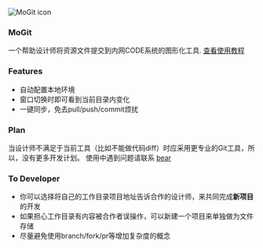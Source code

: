 ![MoGit icon](http://code.dapps.douban.com/whshang/mogit/docs/pages/img/mogit-logo.png)

### MoGit

一个帮助设计师将资源文件提交到内网CODE系统的图形化工具. [查看使用教程](http://code.dapps.douban.com/whshang/mogit/docs/pages/index.html)

### Features
* 自动配置本地环境
* 窗口切换时即可看到当前目录内变化
* 一键同步，免去pull/push/commit烦扰 

### Plan
当设计师不满足于当前工具（比如不能做代码diff）时应采用更专业的Git工具，所以，没有更多开发计划。
使用中遇到问题请联系 [bear](http://me.dapps.douban.com/card/bear/)

### To Developer
* 你可以选择将自己的工作目录项目地址告诉合作的设计师，来共同完成**新项目**的开发
* 如果担心工作目录有内容被合作者误操作，可以新建一个项目来单独做为文件存储
* 尽量避免使用branch/fork/pr等增加复杂度的概念